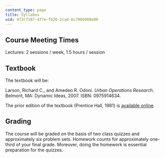 ```yaml
---
content_type: page
title: Syllabus
uid: 972c7187-4f7e-fb26-2cad-6c7066908e06
---
```


Course Meeting Times
--------------------

Lectures: 2 sessions / week, 1.5 hours / session

Textbook
--------

The textbook will be:

Larson, Richard C., and Amedeo R. Odoni. _Urban Operations Research_. Belmont, MA: Dynamic Ideas, 2007. ISBN: 0975914634.

The prior edition of the textbook (Prentice Hall, 1981) is [available online](http://web.mit.edu/urban_or_book/www/book/index.html).

Grading
-------

The course will be graded on the basis of two class quizzes and approximately six problem sets. Homework counts for approximately one-third of your final grade. Moreover, doing the homework is essential preparation for the quizzes.